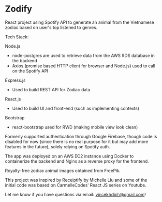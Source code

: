 # Zodify

React project using Spotify API to generate an animal from the Vietnamese zodiac based on user's top listened to genres. 

Tech Stack:

Node.js
  * node-postgres are used to retrieve data from the AWS RDS database in the backend
  * Axios (promise based HTTP client for browser and Node.js) used to call on the Spotify API

Express.js
  * Used to build REST API for Zodiac data

React.js
  * Used to build UI and front-end (such as implementing contexts)
  
Bootstrap
  * react-bootstrap used for RWD (making mobile view look clean)

Formerly supported authentication through Google Firebase, though code is disabled for now (since there is no real purpose for it but may add more features in the future), solely relying on Spotify auth.

The app was deployed on an AWS EC2 instance using Docker to containerize the backend and Nginx as a reverse proxy for the frontend.

Royalty-free zodiac animal images obtained from FreePik.

This project was inspired by Receiptify by Michelle Liu and some of the initial code was based on CarmelleCodes' React JS series on Youtube.

Let me know if you have questions via email: vincekhdinh@gmail.com!
